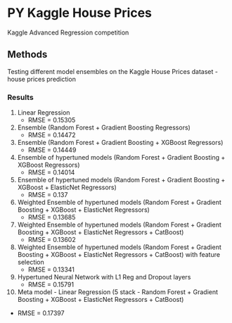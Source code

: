 # PY Kaggle House Prices
 Kaggle Advanced Regression competition

## Methods

Testing different model ensembles on the Kaggle House Prices dataset - house prices prediction

### Results

1. Linear Regression
    - RMSE = 0.15305
3. Ensemble (Random Forest + Gradient Boosting Regressors)
    - RMSE = 0.14472
4. Ensemble (Random Forest + Gradient Boosting + XGBoost Regressors)
    - RMSE = 0.14449
5. Ensemble of hypertuned models (Random Forest + Gradient Boosting + XGBoost Regressors)
    - RMSE = 0.14014
6. Ensemble of hypertuned models (Random Forest + Gradient Boosting + XGBoost + ElasticNet Regressors)
   - RMSE = 0.137
7. Weighted Ensemble of hypertuned models (Random Forest + Gradient Boosting + XGBoost + ElasticNet Regressors)
   - RMSE = 0.13685
8. Weighted Ensemble of hypertuned models (Random Forest + Gradient Boosting + XGBoost + ElasticNet Regressors + CatBoost)
   - RMSE = 0.13602
9. Weighted Ensemble of hypertuned models (Random Forest + Gradient Boosting + XGBoost + ElasticNet Regressors + CatBoost) with feature selection
   - RMSE = 0.13341
9. Hypertuned Neural Network with L1 Reg and Dropout layers
   - RMSE = 0.15791
10. Meta model - Linear Regression (5 stack - Random Forest + Gradient Boosting + XGBoost + ElasticNet Regressors + CatBoost)
   - RMSE = 0.17397
   
